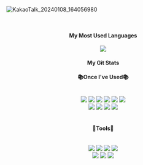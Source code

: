 ![KakaoTalk_20240108_164056980](https://github.com/Leehyunbum6792/Leehyunbum6792/assets/142865344/a1d7be04-9bdf-4384-b8d6-0d1a16244878)
 
<br>
<div align="center">
<h4 align="center"> My Most Used Languages </h4>
 <a href="https://github.com/Leehyunbum6792" align="center">
   <img align="center" src="https://github-readme-stats.vercel.app/api/top-langs/?username=Leehyunbum6792&layout=compact&show_icons=true&show_owner=true&hide_title=true&theme=vue&hide=Objective%2DC" />
 </a>

<h4 align="center"> My Git Stats </h4>
 <a href="https://github.com/Leehyunbum6792" align="center">
 </a>

</div>
<div align="center">
<h4>📚Once I've Used📚</h4>
  <br>
<div align="center">
<img src="https://img.shields.io/badge/html5-E34F26.svg?&style=flat-squar&logo=html5&logoColor=white"/>
<img src="https://img.shields.io/badge/css3-1572B6.svg?&style=flat-squar&logo=css3&logoColor=white"/>
<img src="https://img.shields.io/badge/javascript-F7DF1E.svg?&style=flat-squar&logo=javascript&logoColor=white"/>
<img src="https://img.shields.io/badge/sass-FFB13B.svg?&style=flat-squar&logo=sass&logoColor=white"/>
<img src="https://img.shields.io/badge/styledcomponents-DB7093.svg?&style=flat-squar&logo=styledcomponents&logoColor=white"/>
<img src="https://img.shields.io/badge/React-61DAFB?style=flat-square&logo=React&logoColor=black"/>
</div>
<div align="center">
<img src="https://img.shields.io/badge/Node.js-339933?style=flat-square&logo=Node.js&logoColor=white"/>
<img src="https://img.shields.io/badge/express-000000.svg?&style=flat-squar&logo=express&logoColor=white"/>
<img src="https://img.shields.io/badge/ejs-B4CA65.svg?&style=flat-squar&logo=ejs&logoColor=white"/>
<img src="https://img.shields.io/badge/MongoDB-47A248?style=flat-square&logo=MongoDB&logoColor=white"/>
</div>
</div>
<br>
<div align="center">
<h4>📎Tools📎</h4>
  <br>
<div align="center">
<img src="https://img.shields.io/badge/visualstudiocode-007ACC.svg?&style=flat-squar&logo=visualstudiocode&logoColor=white"/>
<img src="https://img.shields.io/badge/git-F05032.svg?&style=flat-squar&logo=git&logoColor=white"/>
<img src="https://img.shields.io/badge/github-181717.svg?&style=flat-squar&logo=github&logoColor=white"/>
<img src="https://img.shields.io/badge/notion-44C1C5.svg?&style=flat-squar&logo=notion&logoColor=black"/>
  <br>
<img src="https://img.shields.io/badge/figma-F24E1E.svg?&style=flat-squar&logo=figma&logoColor=white"/>
<img src="https://img.shields.io/badge/adobephotoshop-31A8FF.svg?&style=flat-squar&logo=adobephotoshop&logoColor=white"/>
<img src="https://img.shields.io/badge/adobeillustrator-FF9A00.svg?&style=flat-squar&logo=adobeillustrator&logoColor=white"/>
</div>
</div>

<br>

